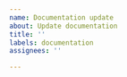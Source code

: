 ```yaml
---
name: Documentation update
about: Update documentation
title: ''
labels: documentation
assignees: ''

---
```

<!-- We don't accept documentation changes in this repo anymore! Use the osfanbuff63/muffinhunt-datapack-docs repository instead! The previous template can be found below:
## Purpose

## Files edited

## Future work (if applicable)

#### Checklist
- [ ] I am trying to merge this PR into the `gh-pages` branch
--!>
